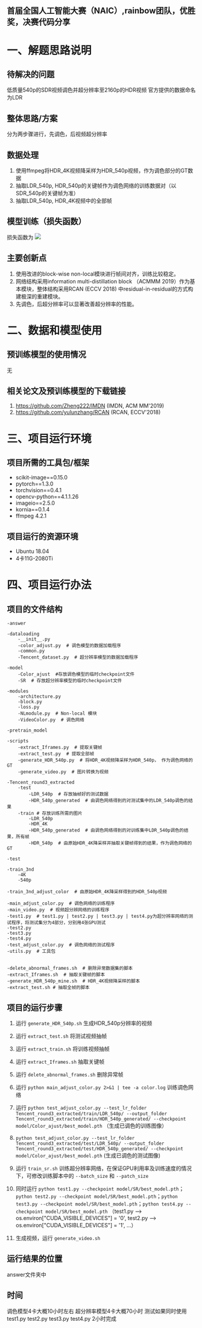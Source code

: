 ## 首届全国人工智能大赛（NAIC）,rainbow团队，优胜奖，决赛代码分享

# 一、解题思路说明

## 待解决的问题
低质量540p的SDR视频调色并超分辨率至2160p的HDR视频
官方提供的数据命名为LDR
## 整体思路/方案
分为两步骤进行，先调色，后视频超分辨率

## 数据处理
1. 使用ffmpeg将HDR_4K视频降采样为HDR_540p视频，作为调色部分的GT数据
2. 抽取LDR_540p, HDR_540p的关键帧作为调色网络的训练数据对（以SDR_540p的关键帧为准）
3. 抽取LDR_540p, HDR_4K视频中的全部帧

## 模型训练（损失函数）
损失函数为 ![](https://latex.codecogs.com/svg.latex?{L_1}%20+%20\alpha%20%20\cdot%20DSSIM)
## 主要创新点
1. 使用改进的block-wise non-local模块进行帧间对齐，训练比较稳定。
2. 网络结构采用information multi-distillation block （ACMMM 2019）作为基本模块，整体结构采用RCAN (ECCV 2018) 中residual-in-residual的方式构建极深的重建模块。
3. 先调色，后超分辨率可以显著改善超分辨率的性能。

# 二、数据和模型使用
## 预训练模型的使用情况
无
## 相关论文及预训练模型的下载链接
1. https://github.com/Zheng222/IMDN (IMDN, ACM MM'2019)
2. https://github.com/yulunzhang/RCAN (RCAN, ECCV'2018)


# 三、项目运行环境


## 项目所需的工具包/框架

* scikit-image==0.15.0
* pytorch==1.3.0
* torchvision==0.4.1
* opencv-python==4.1.1.26
* imageio==2.5.0
* kornia==0.1.4
* ffmpeg 4.2.1


## 项目运行的资源环境
* Ubuntu 18.04
* 4卡11G-2080Ti


# 四、项目运行办法


## 项目的文件结构

```
-answer

-dataloading
	-__init__.py
	-color_adjust.py  # 调色模型的数据加载程序
	-common.py 
	-Tencent_dataset.py  # 超分辨率模型的数据加载程序
	
-model
	-Color_ajust  #存放调色模型的临时checkpoint文件
	-SR  # 存放超分辨率模型的临时checkpoint文件

-modules
	-architecture.py
	-block.py
	-loss.py
    -NLmodule.py  # Non-local 模块
    -VideoColor.py  # 调色网络

-pretrain_model

-scripts
	-extract_Iframes.py  # 提取关键帧
	-extract_test.py  # 提取全部帧
	-generate_HDR_540p.py  # 将HDR_4K视频降采样为HDR_540p， 作为调色网络的GT
	-generate_video.py  # 图片转换为视频

-Tencent_round3_extracted
	-test  
		-LDR_540p  # 存放抽帧好的测试数据
		-HDR_540p_generated  # 由调色网络得到的对测试集中的LDR_540p调色的结果
	-train # 存放训练所需的图片
		-LDR_540p
		-HDR_4K
		-HDR_540p_generated  # 由调色网络得到的对训练集中LDR_540p调色的结果，所有帧
		-HDR_540p  # 由原始HDR_4K降采样并抽取关键帧得到的结果，作为调色网络的GT

-test
	
-train_3nd
	-4K
	-540p

-train_3nd_adjust_color  # 由原始HDR_4K降采样得到的HDR_540p视频

-main_adjust_color.py  # 调色网络的训练程序
-main_video.py  # 视频超分辨网络的训练程序
-test1.py  # test1.py | test2.py | test3.py | test4.py为超分辨率网络的测试程序，将测试集分为4部分，分别用4张GPU测试
-test2.py
-test3.py
-test4.py
-test_adjust_color.py  # 调色网络的测试程序
-utils.py  # 工具包


-delete_abnormal_frames.sh  # 删除异常数据集的脚本
-extract_Iframes.sh  # 抽取关键帧的脚本
-generate_HDR_540p_mine.sh  # HDR_4K视频降采样的脚本
-extract_test.sh # 抽取全帧的脚本
```
## 项目的运行步骤
1. 运行 `generate_HDR_540p.sh` 生成HDR_540p分辨率的视频

2. 运行 `extract_test.sh` 将测试视频抽帧

3. 运行 `extract_train.sh` 将训练视频抽帧

4. 运行 `extract_Iframes.sh` 抽取关键帧

5. 运行 `delete_abnormal_frames.sh` 删除异常帧

6. 运行 `python main_adjust_color.py 2>&1 | tee -a color.log` 训练调色网络

7. 运行 `python test_adjust_color.py --test_lr_folder Tencent_round3_extracted/train/LDR_540p/ --output_folder Tencent_round3_extracted/train/HDR_540p_generated/ --checkpoint model/Color_ajust/best_model.pth` （生成已调色的训练图像）

8. `python test_adjust_color.py --test_lr_folder Tencent_round3_extracted/test/LDR_540p/ --output_folder Tencent_round3_extracted/test/HDR_540p_generated/ --checkpoint model/Color_ajust/best_model.pth` (生成已调色的测试图像)

9. 运行 `train_sr.sh` 训练超分辨率网络，在保证GPU利用率及训练速度的情况下，可修改训练脚本中的 `--batch_size` 和 `--patch_size`

10. 同时运行 `python test1.py --checkpoint model/SR/best_model.pth`；`python test2.py --checkpoint model/SR/best_model.pth`；`python test3.py --checkpoint model/SR/best_model.pth`；`python test4.py --checkpoint model/SR/best_model.pth` （test1.py --> os.environ["CUDA_VISIBLE_DEVICES"] = '0',  test2.py --> os.environ["CUDA_VISIBLE_DEVICES"] = '1', ...）

11. 生成视频，运行 `generate_video.sh`



## 运行结果的位置

answer文件夹中


## 时间
调色模型4卡大概10小时左右
超分辨率模型4卡大概70小时
测试如果同时使用test1.py test2.py test3.py test4.py 2小时完成
